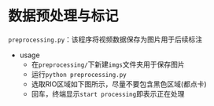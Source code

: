 # 数据预处理与标记
`preprocessing.py`：该程序将视频数据保存为图片用于后续标注
- usage
  - 在`preprocessing/`下新建`imgs`文件夹用于保存图片
  - 运行`python preprocessing.py`
  - 选取RIO区域如下图所示，尽量不要包含黑色区域(都点卡)
  - 回车，终端显示`start processing`即表示正在处理